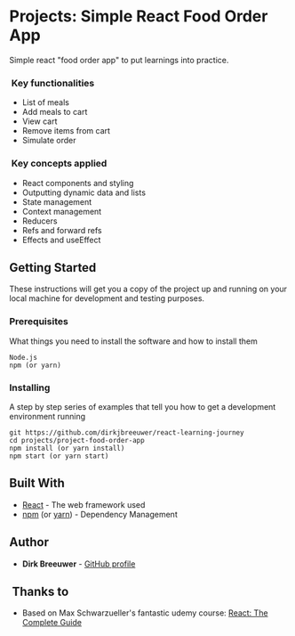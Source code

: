 # Projects: Simple React Food Order App

Simple react "food order app" to put learnings into practice. 

###  Key functionalities

* List of meals 
* Add meals to cart
* View cart 
* Remove items from cart
* Simulate order

###  Key concepts applied

* React components and styling
* Outputting dynamic data and lists
* State management
* Context management
* Reducers
* Refs and forward refs
* Effects and useEffect

## Getting Started

These instructions will get you a copy of the project up and running on your local machine for development and testing purposes.

### Prerequisites

What things you need to install the software and how to install them

```
Node.js
npm (or yarn)
```

### Installing

A step by step series of examples that tell you how to get a development environment running

```
git https://github.com/dirkjbreeuwer/react-learning-journey
cd projects/project-food-order-app
npm install (or yarn install)
npm start (or yarn start)
```

## Built With

* [React](https://reactjs.org/) - The web framework used
* [npm](https://www.npmjs.com/) (or [yarn](https://yarnpkg.com/)) - Dependency Management

## Author

* **Dirk Breeuwer** - [GitHub profile](https://github.com/dirkjbreeuwer)

##  Thanks to

* Based on Max Schwarzueller's fantastic udemy course: [React: The Complete Guide](https://www.udemy.com/course/react-the-complete-guide-incl-redux/)



